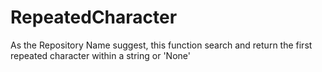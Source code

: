 # RepeatedCharacter
As the Repository Name suggest, this function search and return the first repeated character within a string or 'None'
